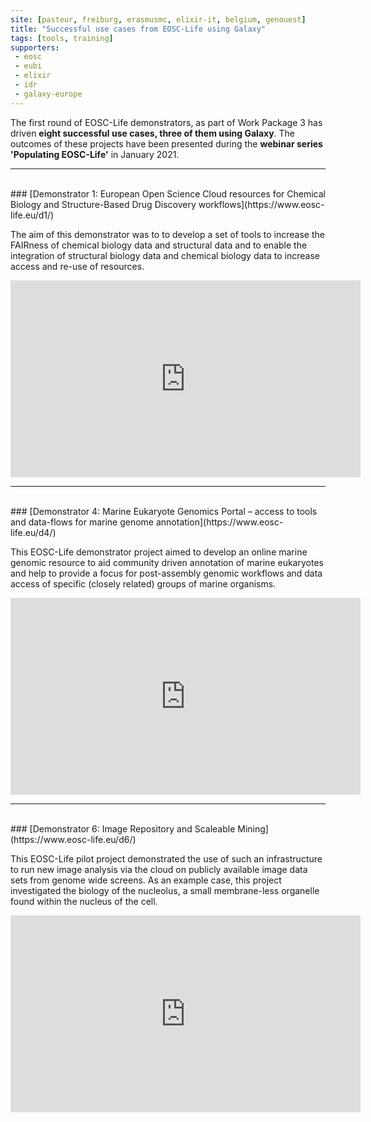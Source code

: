 ```yaml
---
site: [pasteur, freiburg, erasmusmc, elixir-it, belgium, genouest]
title: "Successful use cases from EOSC-Life using Galaxy"
tags: [tools, training]
supporters:
 - eosc
 - eubi
 - elixir
 - idr
 - galaxy-europe
---
```


The first round of EOSC-Life demonstrators, as part of Work Package 3 has driven __eight successful use cases, three of them using Galaxy__. The outcomes of these projects have been presented during the __webinar series 'Populating EOSC-Life'__ in January 2021. 

---

<br>
### [Demonstrator 1: European Open Science Cloud resources for Chemical Biology and Structure-Based Drug Discovery workflows](https://www.eosc-life.eu/d1/)


The aim of this demonstrator was to to develop a set of tools to increase the FAIRness of chemical biology data and structural data and to enable  the integration of structural biology data and chemical biology data to increase access and re-use of resources.

<iframe width="560" height="315" src="https://www.youtube.com/embed/qFZFw7PaG9Q" frameborder="0" allow="accelerometer; autoplay; clipboard-write; encrypted-media; gyroscope; picture-in-picture" allowfullscreen></iframe>

---

<br>
### [Demonstrator 4: Marine Eukaryote Genomics Portal – access to tools and data-flows for marine genome annotation](https://www.eosc-life.eu/d4/)

This EOSC-Life demonstrator project aimed to develop an online marine genomic resource to aid community driven annotation of marine eukaryotes and help to provide a focus for post-assembly genomic workflows and data access of specific (closely related) groups of marine organisms.

<iframe width="560" height="315" src="https://www.youtube.com/embed/Dw1jlqLOEJY" frameborder="0" allow="accelerometer; autoplay; clipboard-write; encrypted-media; gyroscope; picture-in-picture" allowfullscreen></iframe>

---

<br>
### [Demonstrator 6: Image Repository and Scaleable Mining](https://www.eosc-life.eu/d6/)

This EOSC-Life pilot project demonstrated the use of such an infrastructure to run new image analysis via the cloud on publicly available image data sets from genome wide screens. As an example case, this project investigated the biology of the nucleolus, a small membrane-less organelle found within the nucleus of the cell.


<iframe width="560" height="315" src="https://www.youtube.com/embed/PKQ53fhWbeM" frameborder="0" allow="accelerometer; autoplay; clipboard-write; encrypted-media; gyroscope; picture-in-picture" allowfullscreen></iframe>